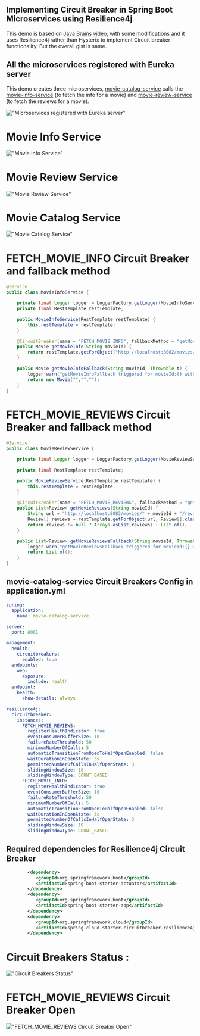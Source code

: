 ## Implementing Circuit Breaker in Spring Boot Microservices using Resilience4j

This demo is based on [Java Brains video](https://www.youtube.com/watch?v=o8RO38KbWvA&list=PLqq-6Pq4lTTbXZY_elyGv7IkKrfkSrX5e), with some modifications and it uses Resilience4j rather than Hysterix to implement Circuit breaker functionality. But the overall gist is same.


## All the microservices registered with Eureka server

This demo creates three microservices, [movie-catalog-service](https://github.com/eMahtab/spring-projects/blob/main/spring-boot/circuit-breaker-example/README.md#movie-catalog-service) calls the [movie-info-service](https://github.com/eMahtab/spring-projects/blob/main/spring-boot/circuit-breaker-example/README.md#movie-info-service) (to fetch the info for a movie) and [movie-review-service](https://github.com/eMahtab/spring-projects/blob/main/spring-boot/circuit-breaker-example/README.md#movie-review-service) (to fetch the reviews for a movie).

!["Microservices registered with Eureka server"](images/eureka-server.png?raw=true)


# Movie Info Service

!["Movie Info Service"](images/movie-info-service.png?raw=true)

# Movie Review Service

!["Movie Review Service"](images/movie-review-service.png?raw=true)

# Movie Catalog Service

!["Movie Catalog Service"](images/movie-catalog-service.png?raw=true)


# FETCH_MOVIE_INFO Circuit Breaker and fallback method
```java
@Service
public class MovieInfoService {

    private final Logger logger = LoggerFactory.getLogger(MovieInfoService.class);
    private final RestTemplate restTemplate;

    public MovieInfoService(RestTemplate restTemplate) {
        this.restTemplate = restTemplate;
    }

    @CircuitBreaker(name = "FETCH_MOVIE_INFO", fallbackMethod = "getMovieInfoFallback")
    public Movie getMovieInfo(String movieId) {
        return restTemplate.getForObject("http://localhost:8082/movies/" + movieId, Movie.class);
    }

    public Movie getMovieInfoFallback(String movieId, Throwable t) {
        logger.warn("getMovieInfoFallback triggered for movieId:{} with error:{}", movieId, t.getMessage());
        return new Movie("","","");
    }
}
```
# FETCH_MOVIE_REVIEWS Circuit Breaker and fallback method
```java
@Service
public class MovieReviewService {

    private final Logger logger = LoggerFactory.getLogger(MovieReviewService.class);

    private final RestTemplate restTemplate;

    public MovieReviewService(RestTemplate restTemplate) {
        this.restTemplate = restTemplate;
    }

    @CircuitBreaker(name = "FETCH_MOVIE_REVIEWS", fallbackMethod = "getMovieReviewsFallback")
    public List<Review> getMovieReviews(String movieId) {
        String url = "http://localhost:8083/movies/" + movieId + "/reviews";
        Review[] reviews = restTemplate.getForObject(url, Review[].class);
        return reviews != null ? Arrays.asList(reviews) : List.of();
    }

    public List<Review> getMovieReviewsFallback(String movieId, Throwable t) {
        logger.warn("getMovieReviewsFallback triggered for movieId:{} with error:{}", movieId, t.getMessage());
        return List.of();
    }
}
```

## movie-catalog-service Circuit Breakers Config in application.yml
```yml
spring:
  application:
    name: movie-catalog-service

server:
  port: 8081

management:
  health:
    circuitbreakers:
      enabled: true
  endpoints:
    web:
      exposure:
        include: health
  endpoint:
    health:
      show-details: always

resilience4j:
  circuitbreaker:
    instances:
      FETCH_MOVIE_REVIEWS:
        registerHealthIndicator: true
        eventConsumerBufferSize: 10
        failureRateThreshold: 50
        minimumNumberOfCalls: 5
        automaticTransitionFromOpenToHalfOpenEnabled: false
        waitDurationInOpenState: 3s
        permittedNumberOfCallsInHalfOpenState: 3
        slidingWindowSize: 10
        slidingWindowType: COUNT_BASED
      FETCH_MOVIE_INFO:
        registerHealthIndicator: true
        eventConsumerBufferSize: 10
        failureRateThreshold: 50
        minimumNumberOfCalls: 5
        automaticTransitionFromOpenToHalfOpenEnabled: false
        waitDurationInOpenState: 3s
        permittedNumberOfCallsInHalfOpenState: 3
        slidingWindowSize: 10
        slidingWindowType: COUNT_BASED
```

## Required dependencies for Resilience4j Circuit Breaker
```xml
        <dependency>
           <groupId>org.springframework.boot</groupId>
           <artifactId>spring-boot-starter-actuator</artifactId>
        </dependency>
        <dependency>
           <groupId>org.springframework.boot</groupId>
           <artifactId>spring-boot-starter-aop</artifactId>
        </dependency>
        <dependency>
           <groupId>org.springframework.cloud</groupId>
           <artifactId>spring-cloud-starter-circuitbreaker-resilience4j</artifactId>
        </dependency>
```

# Circuit Breakers Status :

!["Circuit Breakers Status"](images/circuit-breakers-status.png?raw=true)

# FETCH_MOVIE_REVIEWS Circuit Breaker Open

!["FETCH_MOVIE_REVIEWS Circuit Breaker Open"](images/movie-reviews-circuit-open.png?raw=true)
